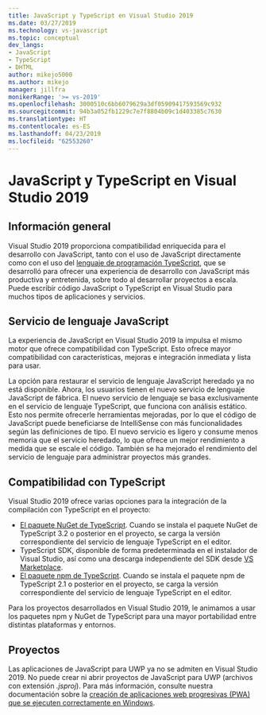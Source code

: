 ```yaml
---
title: JavaScript y TypeScript en Visual Studio 2019
ms.date: 03/27/2019
ms.technology: vs-javascript
ms.topic: conceptual
dev_langs:
- JavaScript
- TypeScript
- DHTML
author: mikejo5000
ms.author: mikejo
manager: jillfra
monikerRange: '>= vs-2019'
ms.openlocfilehash: 3000510c6bb6079629a3df05909417593569c932
ms.sourcegitcommit: 94b3a052fb1229c7e7f8804b09c1d403385c7630
ms.translationtype: HT
ms.contentlocale: es-ES
ms.lasthandoff: 04/23/2019
ms.locfileid: "62553260"
---
```

# <a name="javascript-and-typescript-in-visual-studio-2019"></a>JavaScript y TypeScript en Visual Studio 2019

## <a name="overview"></a>Información general

Visual Studio 2019 proporciona compatibilidad enriquecida para el desarrollo con JavaScript, tanto con el uso de JavaScript directamente como con el uso del [lenguaje de programación TypeScript](http://www.typescriptlang.org), que se desarrolló para ofrecer una experiencia de desarrollo con JavaScript más productiva y entretenida, sobre todo al desarrollar proyectos a escala. Puede escribir código JavaScript o TypeScript en Visual Studio para muchos tipos de aplicaciones y servicios.

## <a name="javascript-language-service"></a>Servicio de lenguaje JavaScript

La experiencia de JavaScript en Visual Studio 2019 la impulsa el mismo motor que ofrece compatibilidad con TypeScript. Esto ofrece mayor compatibilidad con características, mejoras e integración inmediata y lista para usar.

La opción para restaurar el servicio de lenguaje JavaScript heredado ya no está disponible. Ahora, los usuarios tienen el nuevo servicio de lenguaje JavaScript de fábrica. El nuevo servicio de lenguaje se basa exclusivamente en el servicio de lenguaje TypeScript, que funciona con análisis estático. Esto nos permite ofrecerle herramientas mejoradas, por lo que el código de JavaScript puede beneficiarse de IntelliSense con más funcionalidades según las definiciones de tipo. El nuevo servicio es ligero y consume menos memoria que el servicio heredado, lo que ofrece un mejor rendimiento a medida que se escale el código. También se ha mejorado el rendimiento del servicio de lenguaje para administrar proyectos más grandes.

## <a name="typescript-support"></a>Compatibilidad con TypeScript

Visual Studio 2019 ofrece varias opciones para la integración de la compilación con TypeScript en el proyecto:

* [El paquete NuGet de TypeScript](https://www.nuget.org/packages/Microsoft.TypeScript.MSBuild). Cuando se instala el paquete NuGet de TypeScript 3.2 o posterior en el proyecto, se carga la versión correspondiente del servicio de lenguaje TypeScript en el editor.
* TypeScript SDK, disponible de forma predeterminada en el instalador de Visual Studio, así como una descarga independiente del SDK desde [VS Marketplace](https://marketplace.visualstudio.com/items?itemName=TypeScriptTeam.typescript-331-vs2017).
* [El paquete npm de TypeScript](https://www.npmjs.com/package/typescript). Cuando se instala el paquete npm de TypeScript 2.1 o posterior en el proyecto, se carga la versión correspondiente del servicio de lenguaje TypeScript en el editor.

Para los proyectos desarrollados en Visual Studio 2019, le animamos a usar los paquetes npm y NuGet de TypeScript para una mayor portabilidad entre distintas plataformas y entornos.

## <a name="projects"></a>Proyectos

Las aplicaciones de JavaScript para UWP ya no se admiten en Visual Studio 2019. No puede crear ni abrir proyectos de JavaScript para UWP (archivos con extensión *.jsproj*). Para más información, consulte nuestra documentación sobre la [creación de aplicaciones web progresivas (PWA) que se ejecuten correctamente en Windows](https://docs.microsoft.com/microsoft-edge/progressive-web-apps/get-started).
